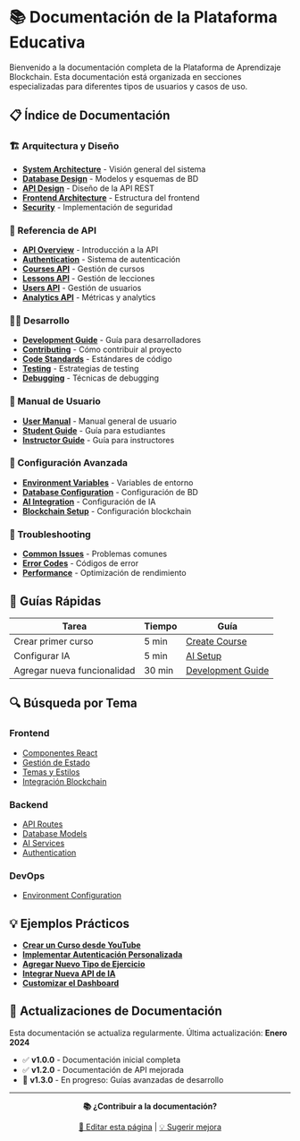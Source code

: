 # 📚 Documentación de la Plataforma Educativa

Bienvenido a la documentación completa de la Plataforma de Aprendizaje Blockchain. Esta documentación está organizada en secciones especializadas para diferentes tipos de usuarios y casos de uso.

## 📋 Índice de Documentación

### 🏗️ Arquitectura y Diseño
- [**System Architecture**](architecture/README.md) - Visión general del sistema
- [**Database Design**](architecture/database.md) - Modelos y esquemas de BD
- [**API Design**](architecture/api-design.md) - Diseño de la API REST
- [**Frontend Architecture**](architecture/frontend.md) - Estructura del frontend
- [**Security**](architecture/security.md) - Implementación de seguridad

### 🔌 Referencia de API
- [**API Overview**](api/README.md) - Introducción a la API
- [**Authentication**](api/auth.md) - Sistema de autenticación
- [**Courses API**](api/courses.md) - Gestión de cursos
- [**Lessons API**](api/lessons.md) - Gestión de lecciones
- [**Users API**](api/users.md) - Gestión de usuarios
- [**Analytics API**](api/analytics.md) - Métricas y analytics

### 👨‍💻 Desarrollo
- [**Development Guide**](development/README.md) - Guía para desarrolladores
- [**Contributing**](development/contributing.md) - Cómo contribuir al proyecto
- [**Code Standards**](development/code-standards.md) - Estándares de código
- [**Testing**](development/testing.md) - Estrategias de testing
- [**Debugging**](development/debugging.md) - Técnicas de debugging

### 📖 Manual de Usuario
- [**User Manual**](user-manual/README.md) - Manual general de usuario
- [**Student Guide**](user-manual/student.md) - Guía para estudiantes
- [**Instructor Guide**](user-manual/instructor.md) - Guía para instructores

### 🔧 Configuración Avanzada
- [**Environment Variables**](configuration/environment.md) - Variables de entorno
- [**Database Configuration**](configuration/database.md) - Configuración de BD
- [**AI Integration**](configuration/ai-setup.md) - Configuración de IA
- [**Blockchain Setup**](configuration/blockchain.md) - Configuración blockchain

### 🐛 Troubleshooting
- [**Common Issues**](troubleshooting/common-issues.md) - Problemas comunes
- [**Error Codes**](troubleshooting/error-codes.md) - Códigos de error
- [**Performance**](troubleshooting/performance.md) - Optimización de rendimiento

## 🎯 Guías Rápidas

| Tarea | Tiempo | Guía |
|-------|---------|------|
| Crear primer curso | 5 min | [Create Course](user-manual/create-course.md) |
| Configurar IA | 5 min | [AI Setup](configuration/ai-setup.md) |
| Agregar nueva funcionalidad | 30 min | [Development Guide](development/README.md) |

## 🔍 Búsqueda por Tema

### Frontend
- [Componentes React](development/frontend-components.md)
- [Gestión de Estado](development/state-management.md)
- [Temas y Estilos](development/theming.md)
- [Integración Blockchain](development/blockchain-integration.md)

### Backend
- [API Routes](api/README.md)
- [Database Models](architecture/database.md)
- [AI Services](development/ai-services.md)
- [Authentication](api/auth.md)

### DevOps
- [Environment Configuration](configuration/environment.md)

## 💡 Ejemplos Prácticos

- [**Crear un Curso desde YouTube**](examples/youtube-course.md)
- [**Implementar Autenticación Personalizada**](examples/custom-auth.md)
- [**Agregar Nuevo Tipo de Ejercicio**](examples/exercise-type.md)
- [**Integrar Nueva API de IA**](examples/ai-integration.md)
- [**Customizar el Dashboard**](examples/dashboard-customization.md)

## 🔄 Actualizaciones de Documentación

Esta documentación se actualiza regularmente. Última actualización: **Enero 2024**

- ✅ **v1.0.0** - Documentación inicial completa
- ✅ **v1.2.0** - Documentación de API mejorada
- 🔄 **v1.3.0** - En progreso: Guías avanzadas de desarrollo

---

<div align="center">

**📚 ¿Contribuir a la documentación?**

[📝 Editar esta página](https://github.com/vicrii/TFG/edit/main/docs/README.md) | [💡 Sugerir mejora](https://github.com/vicrii/TFG/issues/new)

</div> 
